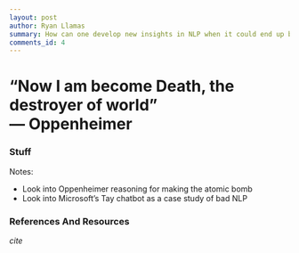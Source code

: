 ```yaml
---
layout: post
author: Ryan Llamas
summary: How can one develop new insights in NLP when it could end up being used for malicious purposes? What can you do when the genie is out of the bottle? Read as I attempt to come to terms with this question
comments_id: 4
---
```


<h1>“Now I am become Death, the destroyer of world”
<br />
&#8212; Oppenheimer
</h1>

<h3>Stuff</h3>

Notes:

- Look into Oppenheimer reasoning for making the atomic bomb
- Look into Microsoft’s Tay chatbot as a case study of bad NLP


<h3>References And Resources</h3>

[]()

<cite>cite</cite>